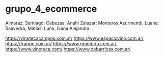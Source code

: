 # grupo_4_ecommerce
Almaraz, Santiago:
Cabezas, Anahi Zalazar:
Monteros Azurmendi, Luana:
Saavedra, Matías:
Luna, Ivana Alejandra:



https://vinotecacampos.com.ar/
https://www.espaciovino.com.ar/
https://frappe.com.ar/
https://www.grandcru.com.ar/
https://www.vinoteca.com/
https://www.debarricas.com.ar/


